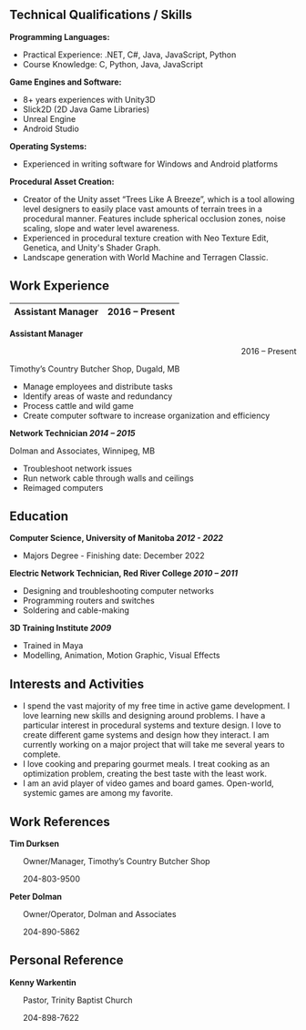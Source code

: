 
## Technical Qualifications / Skills

**Programming Languages:**

 *   Practical Experience: .NET, C#, Java, JavaScript, Python
 *   Course Knowledge: C, Python, Java, JavaScript

**Game Engines and Software:**

 *   8+ years experiences with Unity3D
 *   Slick2D (2D Java Game Libraries)
 *   Unreal Engine
 *   Android Studio

**Operating Systems:**

 *   Experienced in writing software for Windows and Android platforms

**Procedural Asset Creation:**

 *   Creator of the Unity asset “Trees Like A Breeze”, which is a tool allowing level designers to easily place vast amounts of terrain trees in a procedural manner.  Features include spherical occlusion zones, noise scaling, slope and water level awareness.
 *   Experienced in procedural texture creation with Neo Texture Edit, Genetica, and Unity's Shader Graph.
 *   Landscape generation with World Machine and Terragen Classic.

## Work Experience

| Assistant Manager | 2016 – Present |
| ------------------------------------------------------ | -------------- |

**Assistant Manager**<p align=right>2016 – Present</p>
Timothy’s Country Butcher Shop, Dugald, MB

*   Manage employees and distribute tasks
*   Identify areas of waste and redundancy
*   Process cattle and wild game
*   Create computer software to increase organization and efficiency

**Network Technician 										_2014 – 2015_**

Dolman and Associates, Winnipeg, MB

*   Troubleshoot network issues 
*   Run network cable through walls and ceilings 
*   Reimaged computers

## Education

**Computer Science, University of Manitoba									_2012 - 2022_**		

*   Majors Degree - Finishing date: December 2022

**Electric Network Technician, Red River College						_2010 – 2011_**		

*   Designing and troubleshooting computer networks
*   Programming routers and switches
*   Soldering and cable-making

**3D Training Institute										_2009_**

*   Trained in Maya
*   Modelling, Animation, Motion Graphic, Visual Effects

## Interests and Activities

*   I spend the vast majority of my free time in active game development.  I love learning new skills and designing around problems.  I have a particular interest in procedural systems and texture design.  I love to create different game systems and design how they interact.  I am currently working on a major project that will take me several years to complete.
*   I love cooking and preparing gourmet meals.  I treat cooking as an optimization problem, creating the best taste with the least work.
*   I am an avid player of video games and board games.  Open-world, systemic games are among my favorite.

## Work References

**Tim Durksen**

&nbsp;&nbsp;&nbsp;&nbsp;&nbsp;&nbsp;Owner/Manager, Timothy’s Country Butcher Shop

&nbsp;&nbsp;&nbsp;&nbsp;&nbsp;&nbsp;204-803-9500

**Peter Dolman**

&nbsp;&nbsp;&nbsp;&nbsp;&nbsp;&nbsp;Owner/Operator, Dolman and Associates

&nbsp;&nbsp;&nbsp;&nbsp;&nbsp;&nbsp;204-890-5862

## Personal Reference

**Kenny Warkentin**

&nbsp;&nbsp;&nbsp;&nbsp;&nbsp;&nbsp;Pastor, Trinity Baptist Church

&nbsp;&nbsp;&nbsp;&nbsp;&nbsp;&nbsp;204-898-7622
